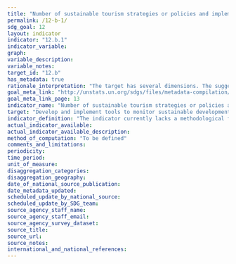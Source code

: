 ```yaml
---
title: "Number of sustainable tourism strategies or policies and implemented action plans with agreed monitoring and evaluation tools"
permalink: /12-b-1/
sdg_goal: 12
layout: indicator
indicator: "12.b.1"
indicator_variable: 
graph: 
variable_description: 
variable_notes: 
target_id: "12.b"
has_metadata: true
rationale_interpretation: "The target has several dimensions. The suggested indicator focuses on the dimension: \"sustainable development impacts for sustainable tourism\"."
goal_meta_link: "http://unstats.un.org/sdgs/files/metadata-compilation/Metadata-Goal-12.pdf"
goal_meta_link_page: 13
indicator_name: "Number of sustainable tourism strategies or policies and implemented action plans with agreed monitoring and evaluation tools"
target: "Develop and implement tools to monitor sustainable development impacts for sustainable tourism that creates jobs and promotes local culture and products."
indicator_definition: "The indicator currently lacks a methodological framework but it is expected that it should be rooted in some form of linked tourism and environmental accounts (TSA-SEEA)."
actual_indicator_available: 
actual_indicator_available_description: 
method_of_computation: "To be defined"
comments_and_limitations: 
periodicity: 
time_period: 
unit_of_measure: 
disaggregation_categories: 
disaggregation_geography: 
date_of_national_source_publication: 
date_metadata_updated: 
scheduled_update_by_national_source: 
scheduled_update_by_SDG_team: 
source_agency_staff_name: 
source_agency_staff_email: 
source_agency_survey_dataset: 
source_title: 
source_url: 
source_notes: 
international_and_national_references: 
---
```


